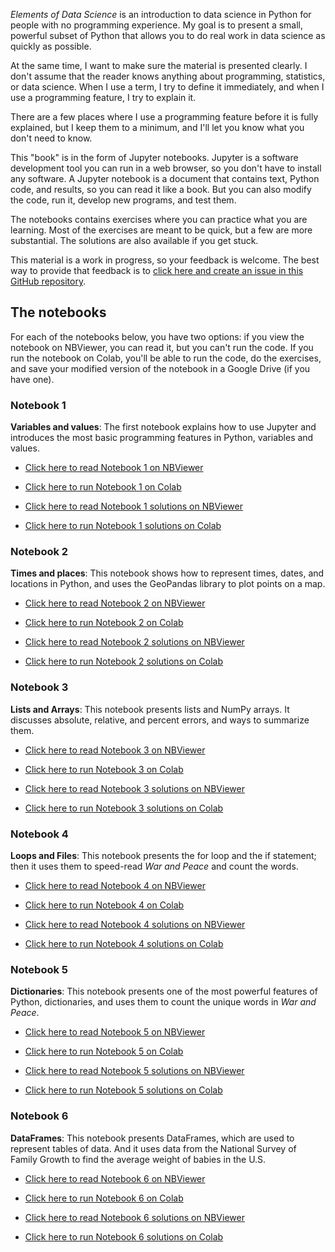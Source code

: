 *Elements of Data Science* is an introduction to data science in Python for people with no programming experience.  My goal is to present a small, powerful subset of Python that allows you to do real work in data science as quickly as possible.  

At the same time, I want to make sure the material is presented clearly.  I don't assume that the reader knows anything about programming, statistics, or data science.  When I use a term, I try to define it immediately, and when I use a programming feature, I try to explain it.

There are a few places where I use a programming feature before it is fully explained, but I keep them to a minimum, and I'll let you know what you don't need to know.

This "book" is in the form of Jupyter notebooks.  Jupyter is a software development tool you can run in a web browser, so you don't have to install any software.  A Jupyter notebook is a document that contains text, Python code, and results, so you can read it like a book.  But you can also modify the code, run it, develop new programs, and test them.

The notebooks contains exercises where you can practice what you are learning.  Most of the exercises are meant to be quick, but a few are more substantial.  The solutions are also available if you get stuck.

This material is a work in progress, so your feedback is welcome.  The best way to provide that feedback is to [click here and create an issue in this GitHub repository](https://github.com/AllenDowney/ElementsOfDataScience/issues).


## The notebooks

For each of the notebooks below, you have two options: if you view the notebook on NBViewer, you can read it, but you can't run the code.  If you run the notebook on Colab, you'll be able to run the code, do the exercises, and save your modified version of the notebook in a Google Drive (if you have one).

### Notebook 1

**Variables and values**: The first notebook explains how to use Jupyter and introduces the most basic programming features in Python, variables and values.

* [Click here to read Notebook 1 on NBViewer](https://nbviewer.jupyter.org/github/AllenDowney/ElementsOfDataScience/blob/master/01_variables.ipynb)

* [Click here to run Notebook 1 on Colab](https://colab.research.google.com/github/AllenDowney/ElementsOfDataScience/blob/master/01_variables.ipynb)

* [Click here to read Notebook 1 solutions on NBViewer](https://nbviewer.jupyter.org/github/AllenDowney/ElementsOfDataScience/blob/master/01_variables_soln.ipynb)

* [Click here to run Notebook 1 solutions on Colab](https://colab.research.google.com/github/AllenDowney/ElementsOfDataScience/blob/master/01_variables_soln.ipynb)

### Notebook 2

**Times and places**: This notebook shows how to represent times, dates, and locations in Python, and uses the GeoPandas library to plot points on a map.

* [Click here to read Notebook 2 on NBViewer](https://nbviewer.jupyter.org/github/AllenDowney/ElementsOfDataScience/blob/master/02_times.ipynb)

* [Click here to run Notebook 2 on Colab](https://colab.research.google.com/github/AllenDowney/ElementsOfDataScience/blob/master/02_times.ipynb)

* [Click here to read Notebook 2 solutions on NBViewer](https://nbviewer.jupyter.org/github/AllenDowney/ElementsOfDataScience/blob/master/02_times_soln.ipynb)

* [Click here to run Notebook 2 solutions on Colab](https://colab.research.google.com/github/AllenDowney/ElementsOfDataScience/blob/master/02_times_soln.ipynb)


### Notebook 3

**Lists and Arrays**: This notebook presents lists and NumPy arrays.  It discusses absolute, relative, and percent errors, and ways to summarize them.

* [Click here to read Notebook 3 on NBViewer](https://nbviewer.jupyter.org/github/AllenDowney/ElementsOfDataScience/blob/master/03_arrays.ipynb)

* [Click here to run Notebook 3 on Colab](https://colab.research.google.com/github/AllenDowney/ElementsOfDataScience/blob/master/03_arrays.ipynb)

* [Click here to read Notebook 3 solutions on NBViewer](https://nbviewer.jupyter.org/github/AllenDowney/ElementsOfDataScience/blob/master/03_arrays_soln.ipynb)

* [Click here to run Notebook 3 solutions on Colab](https://colab.research.google.com/github/AllenDowney/ElementsOfDataScience/blob/master/03_arrays_soln.ipynb)


### Notebook 4

**Loops and Files**: This notebook presents the for loop and the if statement; then it uses them to speed-read *War and Peace* and count the words.

* [Click here to read Notebook 4 on NBViewer](https://nbviewer.jupyter.org/github/AllenDowney/ElementsOfDataScience/blob/master/04_loops.ipynb)

* [Click here to run Notebook 4 on Colab](https://colab.research.google.com/github/AllenDowney/ElementsOfDataScience/blob/master/04_loops.ipynb)

* [Click here to read Notebook 4 solutions on NBViewer](https://nbviewer.jupyter.org/github/AllenDowney/ElementsOfDataScience/blob/master/04_loops_soln.ipynb)

* [Click here to run Notebook 4 solutions on Colab](https://colab.research.google.com/github/AllenDowney/ElementsOfDataScience/blob/master/04_loops_soln.ipynb)


### Notebook 5

**Dictionaries**: This notebook presents one of the most powerful features of Python, dictionaries, and uses them to count the unique words in *War and Peace*.

* [Click here to read Notebook 5 on NBViewer](https://nbviewer.jupyter.org/github/AllenDowney/ElementsOfDataScience/blob/master/05_dictionaries.ipynb)

* [Click here to run Notebook 5 on Colab](https://colab.research.google.com/github/AllenDowney/ElementsOfDataScience/blob/master/05_dictionaries.ipynb)

* [Click here to read Notebook 5 solutions on NBViewer](https://nbviewer.jupyter.org/github/AllenDowney/ElementsOfDataScience/blob/master/05_dictionaries_soln.ipynb)

* [Click here to run Notebook 5 solutions on Colab](https://colab.research.google.com/github/AllenDowney/ElementsOfDataScience/blob/master/05_dictionaries_soln.ipynb)


### Notebook 6

**DataFrames**: This notebook presents DataFrames, which are used to represent tables of data.  And it uses data from the National Survey of Family Growth to find the average weight of babies in the U.S.

* [Click here to read Notebook 6 on NBViewer](https://nbviewer.jupyter.org/github/AllenDowney/ElementsOfDataScience/blob/master/06_dataframes.ipynb)

* [Click here to run Notebook 6 on Colab](https://colab.research.google.com/github/AllenDowney/ElementsOfDataScience/blob/master/06_dataframes.ipynb)

* [Click here to read Notebook 6 solutions on NBViewer](https://nbviewer.jupyter.org/github/AllenDowney/ElementsOfDataScience/blob/master/06_dataframes_soln.ipynb)

* [Click here to run Notebook 6 solutions on Colab](https://colab.research.google.com/github/AllenDowney/ElementsOfDataScience/blob/master/06_dataframes_soln.ipynb)
